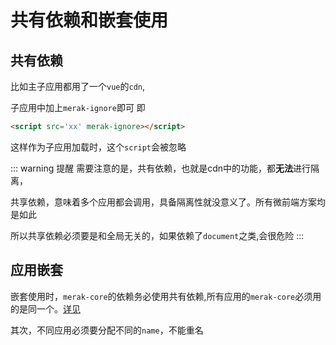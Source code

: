 # 共有依赖和嵌套使用

## 共有依赖
比如主子应用都用了一个`vue`的`cdn`,

子应用中加上`merak-ignore`即可
即
```html
<script src='xx' merak-ignore></script>
```
这样作为子应用加载时，这个`script`会被忽略

::: warning 提醒
需要注意的是，共有依赖，也就是cdn中的功能，都**无法**进行隔离，

共享依赖，意味着多个应用都会调用，具备隔离性就没意义了。所有微前端方案均是如此

所以共享依赖必须要是和全局无关的，如果依赖了`document`之类,会很危险
:::

## 应用嵌套
嵌套使用时，`merak-core`的依赖务必使用共有依赖,所有应用的`merak-core`必须用的是同一个。[详见](https://github.com/fgsreally/merak/tree/main/examples/main-nest/vite.config.ts)

其次，不同应用必须要分配不同的`name`，不能重名